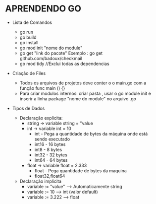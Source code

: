 # APRENDENDO GO

- Lista de Comandos
    - go run 
    - go build
    - go install
    - go mod init "nome do module" 
    - go get "link do pacote" Exemplo : go get github.com/badoux/checkmail
    - go mod tidy //Exclui todas as dependencias


- Criação de Files
    - Todos os arquivos de projetos deve conter o o main.go com a função func main () {}
    - Para criar modulos internos: criar pasta , usar o go module init e inserir a linha package "nome do module" no arquivo .go

- Tipos de Dados
    - Declaração explicita:
        - string -> variable string = "value
        - int -> variable int = 10
            - int - Pega a quantidade de bytes da máquina onde está sendo executado
            - int16 - 16 bytes
            - int8 -  8 bytes
            - int32  - 32 bytes
            - int64 - 64 bytes
        - float -> variable float = 2.333
            - float - Pega quantidade de bytes da maquina
            - float32,float64
    - Declaração implicita
        - variable := "value" --> Automaticamente string
        - variable := 10   --> int (valor default)
        - variable := 3.222 --> float
    